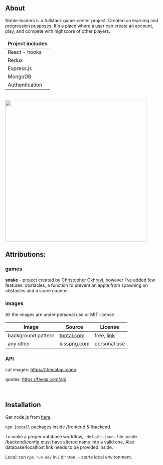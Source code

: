 ## About

Noble-leaders is a fullstack game-center project. Created on learning and progression pusposes. It's a place where a user can create an account, play, and compete with highscore of other players.

| Project includes |
| ---------------- |
| React - hooks |
| Redux |
| Express.js |
| MongoDB |
| Authentication |

<br/>

<img src="https://user-images.githubusercontent.com/43997053/62858615-af42aa00-bcf2-11e9-9027-c938e0ab29b4.jpg" width="450">

<br/>

## Attributions:

### games


**snake** - project created by [Christopher Okhravi](https://www.youtube.com/channel/UCbF-4yQQAWw-UnuCd2Azfzg), however I've added few features: obstacles, a function to prevent an apple from spawning on obstacles and a score counter.

### images

All the images are under personal use or MIT license

| Image | Source | License |
| ----- | ------ | ------- |
| background pattern | [toptal.com](https://www.toptal.com/designers/subtlepatterns/) | free, [link](https://creativecommons.org/licenses/by-sa/3.0/legalcode) |
| any other | [kisspng.com](https://www.kisspng.com/) | personal use |

### API

cat images: https://thecatapi.com/

quotes: https://favqs.com/api

<br/>

## Installation

Get node.js from [here](https://nodejs.org/en/).

`npm install` packages inside /frontend & /backend.

To make a proper database workflow, `-default.json-` file inside /backend/config must have altered name into a valid one. Also database/localhost link needs to be provided inside.

Local: run `npm run dev` in / dir tree. - starts local environment.


